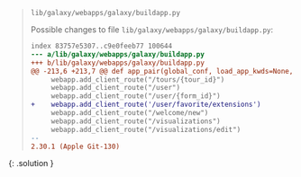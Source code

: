 
> <solution-title>``lib/galaxy/webapps/galaxy/buildapp.py``</solution-title>
> 
> Possible changes to file ``lib/galaxy/webapps/galaxy/buildapp.py``:
> 
> ```diff
> index 83757e5307..c9e0feeb77 100644
> --- a/lib/galaxy/webapps/galaxy/buildapp.py
> +++ b/lib/galaxy/webapps/galaxy/buildapp.py
> @@ -213,6 +213,7 @@ def app_pair(global_conf, load_app_kwds=None, wsgi_preflight=True, **kwargs):
>      webapp.add_client_route("/tours/{tour_id}")
>      webapp.add_client_route("/user")
>      webapp.add_client_route("/user/{form_id}")
> +    webapp.add_client_route('/user/favorite/extensions')
>      webapp.add_client_route("/welcome/new")
>      webapp.add_client_route("/visualizations")
>      webapp.add_client_route("/visualizations/edit")
> -- 
> 2.30.1 (Apple Git-130)
> 
> ```
{: .solution }
